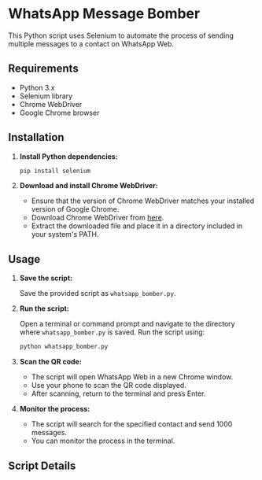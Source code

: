 # WhatsApp Message Bomber

This Python script uses Selenium to automate the process of sending multiple messages to a contact on WhatsApp Web.

## Requirements

- Python 3.x
- Selenium library
- Chrome WebDriver
- Google Chrome browser

## Installation

1. **Install Python dependencies:**

    ```sh
    pip install selenium
    ```

2. **Download and install Chrome WebDriver:**

    - Ensure that the version of Chrome WebDriver matches your installed version of Google Chrome.
    - Download Chrome WebDriver from [here](https://sites.google.com/a/chromium.org/chromedriver/downloads).
    - Extract the downloaded file and place it in a directory included in your system's PATH.

## Usage

1. **Save the script:**

    Save the provided script as `whatsapp_bomber.py`.

2. **Run the script:**

    Open a terminal or command prompt and navigate to the directory where `whatsapp_bomber.py` is saved. Run the script using:

    ```sh
    python whatsapp_bomber.py
    ```

3. **Scan the QR code:**

    - The script will open WhatsApp Web in a new Chrome window.
    - Use your phone to scan the QR code displayed.
    - After scanning, return to the terminal and press Enter.

4. **Monitor the process:**

    - The script will search for the specified contact and send 1000 messages.
    - You can monitor the process in the terminal.

## Script Details

